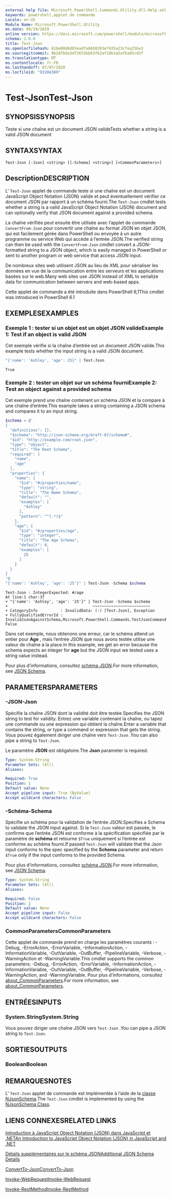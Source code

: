 ```yaml
---
external help file: Microsoft.PowerShell.Commands.Utility.dll-Help.xml
keywords: powershell,applet de commande
Locale: en-US
Module Name: Microsoft.PowerShell.Utility
ms.date: 09/19/2019
online version: https://docs.microsoft.com/powershell/module/microsoft.powershell.utility/test-json?view=powershell-6&WT.mc_id=ps-gethelp
schema: 2.0.0
title: Test-Json
ms.openlocfilehash: 618e00d8db5eadfa8658203ef435a23cfea25be3
ms.sourcegitcommit: 9b28fb9a3d72655bb63f62af18b3a5af6a05cd3f
ms.translationtype: MT
ms.contentlocale: fr-FR
ms.lasthandoff: 07/07/2020
ms.locfileid: "93204389"
---
```

# <span data-ttu-id="317ba-103">Test-Json</span><span class="sxs-lookup"><span data-stu-id="317ba-103">Test-Json</span></span>

## <span data-ttu-id="317ba-104">SYNOPSIS</span><span class="sxs-lookup"><span data-stu-id="317ba-104">SYNOPSIS</span></span>
<span data-ttu-id="317ba-105">Teste si une chaîne est un document JSON valide</span><span class="sxs-lookup"><span data-stu-id="317ba-105">Tests whether a string is a valid JSON document</span></span>

## <span data-ttu-id="317ba-106">SYNTAX</span><span class="sxs-lookup"><span data-stu-id="317ba-106">SYNTAX</span></span>

```
Test-Json [-Json] <string> [[-Schema] <string>] [<CommonParameters>]
```

## <span data-ttu-id="317ba-107">Description</span><span class="sxs-lookup"><span data-stu-id="317ba-107">DESCRIPTION</span></span>

<span data-ttu-id="317ba-108">L' `Test-Json` applet de commande teste si une chaîne est un document JavaScript Object Notation (JSON) valide et peut éventuellement vérifier ce document JSON par rapport à un schéma fourni.</span><span class="sxs-lookup"><span data-stu-id="317ba-108">The `Test-Json` cmdlet tests whether a string is a valid JavaScript Object Notation (JSON) document and can optionally verify that JSON document against a provided schema.</span></span>

<span data-ttu-id="317ba-109">La chaîne vérifiée peut ensuite être utilisée avec l’applet de commande `ConvertFrom-Json` pour convertir une chaîne au format JSON en objet JSON, qui est facilement gérée dans PowerShell ou envoyée à un autre programme ou service Web qui accède à l’entrée JSON.</span><span class="sxs-lookup"><span data-stu-id="317ba-109">The verified string can then be used with the `ConvertFrom-Json` cmdlet convert a JSON-formatted string to a JSON object, which is easily managed in PowerShell or sent to another program or web service that access JSON input.</span></span>

<span data-ttu-id="317ba-110">De nombreux sites web utilisent JSON au lieu de XML pour sérialiser les données en vue de la communication entre les serveurs et les applications basées sur le web.</span><span class="sxs-lookup"><span data-stu-id="317ba-110">Many web sites use JSON instead of XML to serialize data for communication between servers and web-based apps.</span></span>

<span data-ttu-id="317ba-111">Cette applet de commande a été introduite dans PowerShell 6,1</span><span class="sxs-lookup"><span data-stu-id="317ba-111">This cmdlet was introduced in PowerShell 6.1</span></span>

## <span data-ttu-id="317ba-112">EXEMPLES</span><span class="sxs-lookup"><span data-stu-id="317ba-112">EXAMPLES</span></span>

### <span data-ttu-id="317ba-113">Exemple 1 : tester si un objet est un objet JSON valide</span><span class="sxs-lookup"><span data-stu-id="317ba-113">Example 1: Test if an object is valid JSON</span></span>

<span data-ttu-id="317ba-114">Cet exemple vérifie si la chaîne d’entrée est un document JSON valide.</span><span class="sxs-lookup"><span data-stu-id="317ba-114">This example tests whether the input string is a valid JSON document.</span></span>

```powershell
"{'name': 'Ashley', 'age': 25}" | Test-Json
```

```Output
True
```

### <span data-ttu-id="317ba-115">Exemple 2 : tester un objet sur un schéma fourni</span><span class="sxs-lookup"><span data-stu-id="317ba-115">Example 2: Test an object against a provided schema</span></span>

<span data-ttu-id="317ba-116">Cet exemple prend une chaîne contenant un schéma JSON et la compare à une chaîne d’entrée.</span><span class="sxs-lookup"><span data-stu-id="317ba-116">This example takes a string containing a JSON schema and compares it to an input string.</span></span>

```powershell
$schema = @'
{
  "definitions": {},
  "$schema": "http://json-schema.org/draft-07/schema#",
  "$id": "http://example.com/root.json",
  "type": "object",
  "title": "The Root Schema",
  "required": [
    "name",
    "age"
  ],
  "properties": {
    "name": {
      "$id": "#/properties/name",
      "type": "string",
      "title": "The Name Schema",
      "default": "",
      "examples": [
        "Ashley"
      ],
      "pattern": "^(.*)$"
    },
    "age": {
      "$id": "#/properties/age",
      "type": "integer",
      "title": "The Age Schema",
      "default": 0,
      "examples": [
        25
      ]
    }
  }
}
'@
"{'name': 'Ashley', 'age': '25'}" | Test-Json -Schema $schema
```

```Output
Test-Json : IntegerExpected: #/age
At line:1 char:37
+ "{'name': 'Ashley', 'age': '25'}" | Test-Json -Schema $schema
+                                     ~~~~~~~~~~~~~~~~~~~~~~~~~
+ CategoryInfo          : InvalidData: (:) [Test-Json], Exception
+ FullyQualifiedErrorId : InvalidJsonAgainstSchema,Microsoft.PowerShell.Commands.TestJsonCommand
False
```

<span data-ttu-id="317ba-117">Dans cet exemple, nous obtenons une erreur, car le schéma attend un entier pour **Age** , mais l’entrée JSON que nous avons testée utilise une valeur de chaîne à la place.</span><span class="sxs-lookup"><span data-stu-id="317ba-117">In this example, we get an error because the schema expects an integer for **age** but the JSON input we tested uses a string value instead.</span></span>

<span data-ttu-id="317ba-118">Pour plus d’informations, consultez [schéma JSON](https://json-schema.org/).</span><span class="sxs-lookup"><span data-stu-id="317ba-118">For more information, see [JSON Schema](https://json-schema.org/).</span></span>

## <span data-ttu-id="317ba-119">PARAMETERS</span><span class="sxs-lookup"><span data-stu-id="317ba-119">PARAMETERS</span></span>

### <span data-ttu-id="317ba-120">-JSON</span><span class="sxs-lookup"><span data-stu-id="317ba-120">-Json</span></span>

<span data-ttu-id="317ba-121">Spécifie la chaîne JSON dont la validité doit être testée.</span><span class="sxs-lookup"><span data-stu-id="317ba-121">Specifies the JSON string to test for validity.</span></span> <span data-ttu-id="317ba-122">Entrez une variable contenant la chaîne, ou tapez une commande ou une expression qui obtient la chaîne.</span><span class="sxs-lookup"><span data-stu-id="317ba-122">Enter a variable that contains the string, or type a command or expression that gets the string.</span></span> <span data-ttu-id="317ba-123">Vous pouvez également diriger une chaîne vers `Test-Json` .</span><span class="sxs-lookup"><span data-stu-id="317ba-123">You can also pipe a string to `Test-Json`.</span></span>

<span data-ttu-id="317ba-124">Le paramètre **JSON** est obligatoire.</span><span class="sxs-lookup"><span data-stu-id="317ba-124">The **Json** parameter is required.</span></span>

```yaml
Type: System.String
Parameter Sets: (All)
Aliases:

Required: True
Position: 1
Default value: None
Accept pipeline input: True (ByValue)
Accept wildcard characters: False
```

### <span data-ttu-id="317ba-125">-Schéma</span><span class="sxs-lookup"><span data-stu-id="317ba-125">-Schema</span></span>

<span data-ttu-id="317ba-126">Spécifie un schéma pour la validation de l’entrée JSON.</span><span class="sxs-lookup"><span data-stu-id="317ba-126">Specifies a Schema to validate the JSON input against.</span></span> <span data-ttu-id="317ba-127">Si la `Test-Json` valeur est passée, le confirme que l’entrée JSON est conforme à la spécification spécifiée par le paramètre de **schéma** et retourne `$True` uniquement si l’entrée est conforme au schéma fourni.</span><span class="sxs-lookup"><span data-stu-id="317ba-127">If passed `Test-Json` will validate that the Json input conforms to the spec specified by the **Schema** parameter and return `$True` only if the input conforms to the provided Schema.</span></span>

<span data-ttu-id="317ba-128">Pour plus d’informations, consultez [schéma JSON](https://json-schema.org/).</span><span class="sxs-lookup"><span data-stu-id="317ba-128">For more information, see [JSON Schema](https://json-schema.org/).</span></span>

```yaml
Type: System.String
Parameter Sets: (All)
Aliases:

Required: False
Position: 2
Default value: None
Accept pipeline input: False
Accept wildcard characters: False
```

### <span data-ttu-id="317ba-129">CommonParameters</span><span class="sxs-lookup"><span data-stu-id="317ba-129">CommonParameters</span></span>

<span data-ttu-id="317ba-130">Cette applet de commande prend en charge les paramètres courants : -Debug, -ErrorAction, -ErrorVariable, -InformationAction, -InformationVariable, -OutVariable, -OutBuffer, -PipelineVariable, -Verbose, -WarningAction et -WarningVariable.</span><span class="sxs-lookup"><span data-stu-id="317ba-130">This cmdlet supports the common parameters: -Debug, -ErrorAction, -ErrorVariable, -InformationAction, -InformationVariable, -OutVariable, -OutBuffer, -PipelineVariable, -Verbose, -WarningAction, and -WarningVariable.</span></span> <span data-ttu-id="317ba-131">Pour plus d’informations, consultez [about_CommonParameters](https://go.microsoft.com/fwlink/?LinkID=113216).</span><span class="sxs-lookup"><span data-stu-id="317ba-131">For more information, see [about_CommonParameters](https://go.microsoft.com/fwlink/?LinkID=113216).</span></span>

## <span data-ttu-id="317ba-132">ENTRÉES</span><span class="sxs-lookup"><span data-stu-id="317ba-132">INPUTS</span></span>

### <span data-ttu-id="317ba-133">System.String</span><span class="sxs-lookup"><span data-stu-id="317ba-133">System.String</span></span>

<span data-ttu-id="317ba-134">Vous pouvez diriger une chaîne JSON vers `Test-Json` .</span><span class="sxs-lookup"><span data-stu-id="317ba-134">You can pipe a JSON string to `Test-Json`.</span></span>

## <span data-ttu-id="317ba-135">SORTIES</span><span class="sxs-lookup"><span data-stu-id="317ba-135">OUTPUTS</span></span>

### <span data-ttu-id="317ba-136">Boolean</span><span class="sxs-lookup"><span data-stu-id="317ba-136">Boolean</span></span>

## <span data-ttu-id="317ba-137">REMARQUES</span><span class="sxs-lookup"><span data-stu-id="317ba-137">NOTES</span></span>

<span data-ttu-id="317ba-138">L' `Test-Json` applet de commande est implémentée à l’aide de la [classe NJsonSchema](https://github.com/RSuter/NJsonSchema).</span><span class="sxs-lookup"><span data-stu-id="317ba-138">The `Test-Json` cmdlet is implemented by using the [NJsonSchema Class](https://github.com/RSuter/NJsonSchema).</span></span>

## <span data-ttu-id="317ba-139">LIENS CONNEXES</span><span class="sxs-lookup"><span data-stu-id="317ba-139">RELATED LINKS</span></span>

<span data-ttu-id="317ba-140">[Introduction à JavaScript Object Notation (JSON) dans JavaScript et .NET](/previous-versions/dotnet/articles/bb299886(v=msdn.10))</span><span class="sxs-lookup"><span data-stu-id="317ba-140">[An Introduction to JavaScript Object Notation (JSON) in JavaScript and .NET](/previous-versions/dotnet/articles/bb299886(v=msdn.10))</span></span>

[<span data-ttu-id="317ba-141">Détails supplémentaires sur le schéma JSON</span><span class="sxs-lookup"><span data-stu-id="317ba-141">Additional JSON Schema Details</span></span>](https://json-schema.org/)

[<span data-ttu-id="317ba-142">ConvertTo-Json</span><span class="sxs-lookup"><span data-stu-id="317ba-142">ConvertTo-Json</span></span>](ConvertTo-Json.md)

[<span data-ttu-id="317ba-143">Invoke-WebRequest</span><span class="sxs-lookup"><span data-stu-id="317ba-143">Invoke-WebRequest</span></span>](Invoke-WebRequest.md)

[<span data-ttu-id="317ba-144">Invoke-RestMethod</span><span class="sxs-lookup"><span data-stu-id="317ba-144">Invoke-RestMethod</span></span>](Invoke-RestMethod.md)
